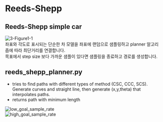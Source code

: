 # Reeds-Shepp
## Reeds-Shepp simple car
![3-Figure1-1](https://user-images.githubusercontent.com/49792776/83969140-2fcd3980-a909-11ea-89d6-8ecfe8b0c740.png)  
좌표와 각도로 표시되는 단순한 차 모델을 좌표에 랜덤으로 샘플링하고 planner 알고리즘에 따라 최단거리를 연결합니다.  
목표에서 step size 보다 가까운 샘플이 있다면 샘플링을 종료하고 경로를 생성합니다.  

## reeds_shepp_planner.py  
* tries to find paths with different types of method (CSC, CCC, SCS). Generate curves and straight line, then generate (x,y,theta) that interpolates paths.  
* returns path with minimum length  
  
![low_goal_sample_rate](https://user-images.githubusercontent.com/49792776/83969347-7b341780-a90a-11ea-8b53-89d1d60f722a.PNG)  
![high_goal_sample_rate](https://user-images.githubusercontent.com/49792776/83969350-7bccae00-a90a-11ea-94c0-12d9979747db.PNG)  
